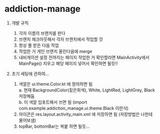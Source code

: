 # addiction-manage

1. 개발 규칙
   1) 각자 이름의 브랜치를 판다
   2) 브랜치 체크아웃해서 각자 브랜치에서 작업할 것
   3) 항상 풀 받은 다음 작업
   4) 작업한 거 개인 브랜치 올린다음에 merge
   5) 내비게이션 설정 전까지는 페이지 작업한 거 확인할라면 MainActivity에서 MainPage() 지우고 해당 페이지 넣어서 확인하면 될듯!!

2. 초기 세팅에 관하여...
   1) 색깔은 ui.theme.Color.kt 에 정의하면 됨 <br/>
      a. 현재 BackgroundColor(짙은회색), White, LightRed, LightGrey, Black 저장해둠<br/>
      b. 이 색깔 임포트해서 쓰면 됨 (import com.example.addiction_manage.ui.theme.Black 이런식)
   2) 아이콘은 res.layout.activity_main.xml 에 저장하면 됨 (저장방법은 나한테 물어보샘)
   3) topBar, bottomBar는 복붙 하면 될듯...
      
